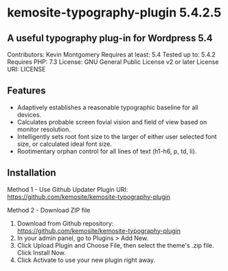 # kemosite-typography-plugin 5.4.2.5
## A useful typography plug-in for Wordpress 5.4

Contributors: Kevin Montgomery
Requires at least: 5.4
Tested up to: 5.4.2
Requires PHP: 7.3
License: GNU General Public License v2 or later
License URI: LICENSE

## Features
 - Adaptively establishes a reasonable typographic baseline for all devices.
 - Calculates probable screen fovial vision and field of view based on monitor resolution.
 - Intelligently sets root font size to the larger of either user selected font size, or calculated ideal font size.
 - Rootimentary orphan control for all lines of text (h1-h6, p, td, li).

## Installation
Method 1 - Use Github Updater
Plugin URI: https://github.com/kemosite/kemosite-typography-plugin

Method 2 - Download ZIP file
1. Download from Github repository: https://github.com/kemosite/kemosite-typography-plugin
2. In your admin panel, go to Plugins > Add New.
3. Click Upload Plugin and Choose File, then select the theme's .zip file. Click Install Now.
4. Click Activate to use your new plugin right away.
